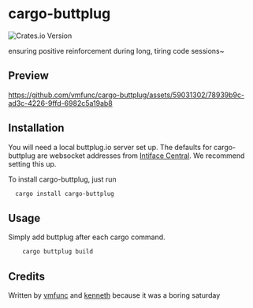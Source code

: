 # cargo-buttplug
![Crates.io Version](https://img.shields.io/crates/v/cargo-buttplug)

ensuring positive reinforcement during long, tiring code sessions~

## Preview

https://github.com/vmfunc/cargo-buttplug/assets/59031302/78939b9c-ad3c-4226-9ffd-6982c5a19ab8

## Installation

You will need a local buttplug.io server set up. The defaults for cargo-buttplug are websocket addresses from [Intiface Central](https://intiface.com/central/). We recommend setting this up.

To install cargo-buttplug, just run

```zsh
  cargo install cargo-buttplug
```
    
## Usage

Simply add buttplug after each cargo command.

```bash
    cargo buttplug build
```

## Credits

Written by [vmfunc](https://github.com/vmfunc) and [kenneth](https://github.com/kennethnym) because it was a boring saturday
